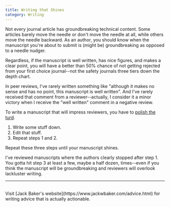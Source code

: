 ```yaml
---
title: Writing that Shines
category: Writing
---
```


Not every journal article has groundbreaking technical content. Some articles barely move the needle or don't move the needle at all, while others move the needle backward. As an author, you should know when the manuscript you're about to submit is (might be) groundbreaking as opposed to a needle nudger.

Regardless, if the manuscript is well written, has nice figures, and makes a clear point, you will have a better than 50% chance of not getting rejected from your first choice journal--not the safety journals three tiers down the depth chart.

In peer reviews, I've rarely written something like "although it makes no sense and has no point, this manuscript is well written". And I've rarely received that comment from a reviewer--actually, I consider it a minor victory when I receive the "well written" comment in a negative review.

To write a manuscript that will impress reviewers, you have to [polish the turd](https://idioms.thefreedictionary.com/polish+a+turd).

1. Write some stuff down.
2. Edit that stuff.
3. Repeat steps 1 and 2.

Repeat these three steps until your manuscript shines.

I've reviewed manuscripts where the authors clearly stopped after step 1. You gotta hit step 3 at least a few, maybe a half dozen, times--even if you think the manuscript will be groundbreaking and reviewers will overlook lackluster writing.

---
<br>
Visit [Jack Baker's website](https://www.jackwbaker.com/advice.html) for writing advice that is actually actionable.
